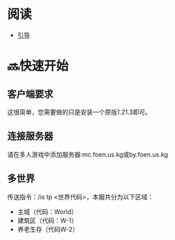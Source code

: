 # 阅读
- [引导](./guide)

# 🔜快速开始
## 客户端要求
这很简单，您需要做的只是安装一个原版1.21.3即可。
## 连接服务器
请在多人游戏中添加服务器:mc.foen.us.kg或by.foen.us.kg
## 多世界
传送指令：/is tp <世界代码>，本服共分为以下区域：
- 主城（代码：World）
- 建筑区（代码：W-1）
- 养老生存（代码W-2）
